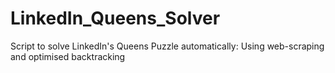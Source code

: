 # LinkedIn_Queens_Solver
Script to solve LinkedIn's Queens Puzzle automatically: Using web-scraping and optimised backtracking
